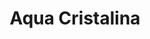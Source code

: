 ---
title: "Aqua Cristalina"
portrait: "aqua.jpg"
link: 'https://www.facebook.com/search/top/?q=Aqua+Cristalina'
---